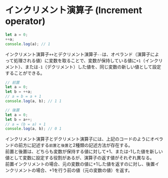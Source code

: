 # インクリメント演算子 (Increment operator)

```javascript
let a = 0;
++a;
console.log(a); // 1
```

インクリメント演算子`++`とデクリメント演算子`--`は、オペランド（演算子によって処理される値）に変数を取ることで、変数が保持している値に`+1`（インクリメント）、または`-1`（デクリメント）した値を、同じ変数の新しい値として設定することができる。

```javascript
// 前置
let a = 0;
let b = ++a;
// a = b = a + 1
console.log(a, b); // 1 1
```
```javascript
// 後置
let a = 0;
let b = a++;
// a = (b = a) + 1
console.log(a, b); // 0 1
```

インクリメント演算子とデクリメント演算子には、上記のコードのようにオペランドの前方に記述する`前置`と`後置`と2種類の記述方法が存在する。<br>
前置と後置は、どちらも変数が保持する値に対して+1、または-1した値を新しい値として変数に設定する役割があるが、演算子の返す値がそれぞれ異なる。<br>
前置インクリメントの場合、元の変数の値に+1した値を返すのに対し、後置インクリメントの場合、+1を行う前の値（元の変数の値）を返す。
